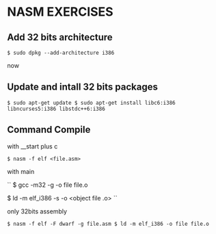 # NASM EXERCISES

## Add 32 bits architecture
``
$ sudo dpkg --add-architecture i386
``

now

## Update and intall 32 bits packages

``
$ sudo apt-get update
$ sudo apt-get install libc6:i386 libncurses5:i386 libstdc++6:i386
``

## Command Compile

with __start plus c

``
$ nasm -f elf <file.asm>
``

with main

``
$ gcc -m32 -g -o file file.o

$ ld -m elf_i386 -s -o <name execute> <object file .o>
``

only 32bits assembly

``
$ nasm -f elf -F dwarf -g file.asm
$ ld -m elf_i386 -o file file.o
``

